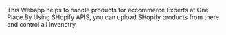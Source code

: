 This Webapp helps to handle products for eccommerce Experts at One Place.By Using SHopify APIS, you can upload SHopify products from there and control all invenotry.

